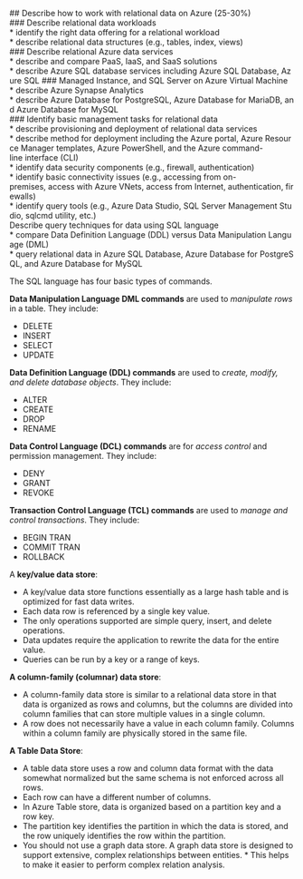 ## Describe how to work with relational data on Azure (25-30%)
### Describe relational data workloads
* identify the right data offering for a relational workload
* describe relational data structures (e.g., tables, index, views)
### Describe relational Azure data services
* describe and compare PaaS, IaaS, and SaaS solutions
* describe Azure SQL database services including Azure SQL Database, Azure SQL
### Managed Instance, and SQL Server on Azure Virtual Machine
* describe Azure Synapse Analytics
* describe Azure Database for PostgreSQL, Azure Database for MariaDB, and Azure Database for MySQL
### Identify basic management tasks for relational data
* describe provisioning and deployment of relational data services
* describe method for deployment including the Azure portal, Azure Resource Manager templates, Azure PowerShell, and the Azure command-line interface (CLI)
* identify data security components (e.g., firewall, authentication)
* identify basic connectivity issues (e.g., accessing from on-premises, access with Azure VNets, access from Internet, authentication, firewalls)
* identify query tools (e.g., Azure Data Studio, SQL Server Management Studio, sqlcmd
utility, etc.)
Describe query techniques for data using SQL language
* compare Data Definition Language (DDL) versus Data Manipulation Language (DML)
* query relational data in Azure SQL Database, Azure Database for PostgreSQL, and Azure Database for MySQL



The SQL language has four basic types of commands.

**Data Manipulation Language DML commands** are used to *manipulate rows* in a table. They include:
* DELETE
* INSERT
* SELECT
* UPDATE

**Data Definition Language (DDL) commands** are used to *create, modify, and delete database objects*. They include:
* ALTER
* CREATE
* DROP
* RENAME

**Data Control Language (DCL) commands** are for *access control* and permission management. They include:
* DENY
* GRANT
* REVOKE

**Transaction Control Language (TCL) commands** are used to *manage and control transactions*. They include:
* BEGIN TRAN
* COMMIT TRAN
* ROLLBACK

A **key/value data store**:
* A key/value data store functions essentially as a large hash table and is optimized for fast data writes.
* Each data row is referenced by a single key value.
* The only operations supported are simple query, insert, and delete operations.
* Data updates require the application to rewrite the data for the entire value.
* Queries can be run by a key or a range of keys.

**A column-family (columnar) data store**: 
* A column-family data store is similar to a relational data store in that data is organized as rows and columns, but the columns are divided into column families that can store multiple values in a single column.
* A row does not necessarily have a value in each column family. Columns within a column family are physically stored in the same file.

**A Table Data Store**: 
* A table data store uses a row and column data format with the data somewhat normalized but the same schema is not enforced across all rows.
* Each row can have a different number of columns.
* In Azure Table store, data is organized based on a partition key and a row key.
* The partition key identifies the partition in which the data is stored, and the row uniquely identifies the row within the partition.
* You should not use a graph data store. A graph data store is designed to support extensive, complex relationships between entities. * This helps to make it easier to perform complex relation analysis.


